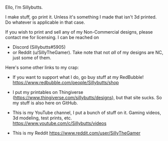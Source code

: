 Ello, I’m Sillybutts.


I make stuff, go print it. Unless it's something I made that isn't 3d printed. Do whatever is applicable in that case. 

If you wish to print and sell any of my Non-Commercial designs, please contact me for licensing. 
I can be reached on 
- Discord (Sillybutts#5905) 
- or Reddit (u/SillyTheGamer).
Take note that not *all* of my designs are NC, just some of them. 

Here's some other links to my crap:
- If you want to support what I do, go buy stuff at my RedBubble! https://www.redbubble.com/people/Sillybutts/shop

- I put my printables on Thingiverse (https://www.thingiverse.com/sillybutts/designs), but that site sucks. So my stuff is also here on GitHub.

- This is my YouTube channel, I put a bunch of stuff on it. Gaming videos, 3d modeling, test prints, etc. https://www.youtube.com/c/Sillybutts/videos

- This is my Reddit https://www.reddit.com/user/SillyTheGamer

